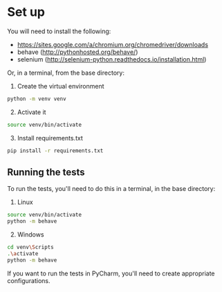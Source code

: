 # Set up

You will need to install the following:

- https://sites.google.com/a/chromium.org/chromedriver/downloads
- behave (http://pythonhosted.org/behave/)
- selenium (http://selenium-python.readthedocs.io/installation.html)

Or, in a terminal, from the base directory:

1. Create the virtual environment
```bash
python -m venv venv
```
2. Activate it
```bash
source venv/bin/activate
```
3. Install requirements.txt
```bash
pip install -r requirements.txt
```

## Running the tests

To run the tests, you'll need to do this in a terminal, in the base directory:
1. Linux
```bash
source venv/bin/activate
python -m behave
```
2. Windows
```bash
cd venv\Scripts
.\activate
python -m behave
```

If you want to run the tests in PyCharm, you'll need to create appropriate configurations.
